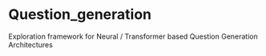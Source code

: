 # Question_generation
Exploration framework for Neural / Transformer based Question Generation Architectures
